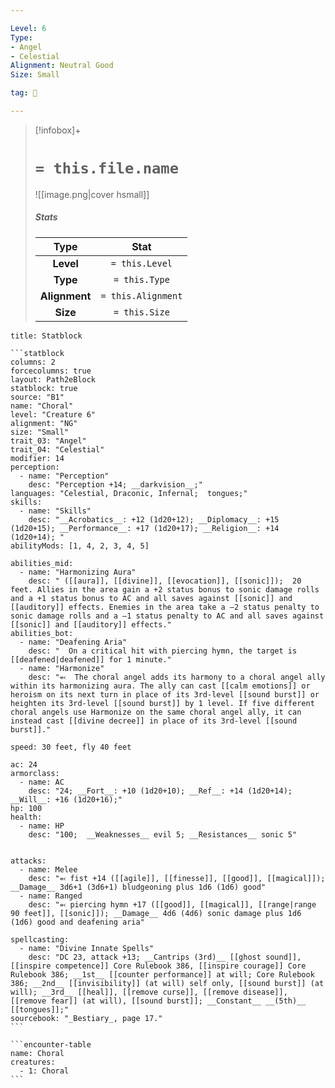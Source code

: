 ```yaml
---

Level: 6
Type:
- Angel
- Celestial
Alignment: Neutral Good
Size: Small

tag: 👹

---
```


> [!infobox]+
> #  `= this.file.name`
> ![[image.png|cover hsmall]]
> ##### Stats
> Type | Stat |
> :---:|:---:|
> **Level** | `= this.Level` |
> **Type** | `= this.Type` |
> **Alignment** | `= this.Alignment` |
> **Size** | `= this.Size` |



````ad-info
title: Statblock

```statblock
columns: 2
forcecolumns: true
layout: Path2eBlock
statblock: true
source: "B1"
name: "Choral"
level: "Creature 6"
alignment: "NG"
size: "Small"
trait_03: "Angel"
trait_04: "Celestial"
modifier: 14
perception:
  - name: "Perception"
    desc: "Perception +14; __darkvision__;"
languages: "Celestial, Draconic, Infernal;  tongues;"
skills:
  - name: "Skills"
    desc: "__Acrobatics__: +12 (1d20+12); __Diplomacy__: +15 (1d20+15); __Performance__: +17 (1d20+17); __Religion__: +14 (1d20+14); "
abilityMods: [1, 4, 2, 3, 4, 5]

abilities_mid:
  - name: "Harmonizing Aura"
    desc: " ([[aura]], [[divine]], [[evocation]], [[sonic]]);  20 feet. Allies in the area gain a +2 status bonus to sonic damage rolls and a +1 status bonus to AC and all saves against [[sonic]] and [[auditory]] effects. Enemies in the area take a –2 status penalty to sonic damage rolls and a –1 status penalty to AC and all saves against [[sonic]] and [[auditory]] effects."
abilities_bot:
  - name: "Deafening Aria"
    desc: "  On a critical hit with piercing hymn, the target is [[deafened|deafened]] for 1 minute."
  - name: "Harmonize"
    desc: "⬻  The choral angel adds its harmony to a choral angel ally within its harmonizing aura. The ally can cast [[calm emotions]] or heroism on its next turn in place of its 3rd-level [[sound burst]] or heighten its 3rd-level [[sound burst]] by 1 level. If five different choral angels use Harmonize on the same choral angel ally, it can instead cast [[divine decree]] in place of its 3rd-level [[sound burst]]."

speed: 30 feet, fly 40 feet

ac: 24
armorclass:
  - name: AC
    desc: "24; __Fort__: +10 (1d20+10); __Ref__: +14 (1d20+14); __Will__: +16 (1d20+16);"
hp: 100
health:
  - name: HP
    desc: "100;  __Weaknesses__ evil 5; __Resistances__ sonic 5"


attacks:
  - name: Melee
    desc: "⬻ fist +14 ([[agile]], [[finesse]], [[good]], [[magical]]); __Damage__ 3d6+1 (3d6+1) bludgeoning plus 1d6 (1d6) good"
  - name: Ranged
    desc: "⬻ piercing hymn +17 ([[good]], [[magical]], [[range|range 90 feet]], [[sonic]]); __Damage__ 4d6 (4d6) sonic damage plus 1d6 (1d6) good and deafening aria"

spellcasting:
  - name: "Divine Innate Spells"
    desc: "DC 23, attack +13; __Cantrips (3rd)__ [[ghost sound]], [[inspire competence]] Core Rulebook 386, [[inspire courage]] Core Rulebook 386; __1st__ [[counter performance]] at will; Core Rulebook 386; __2nd__ [[invisibility]] (at will) self only, [[sound burst]] (at will); __3rd__ [[heal]], [[remove curse]], [[remove disease]], [[remove fear]] (at will), [[sound burst]]; __Constant__ __(5th)__ [[tongues]];"
sourcebook: "_Bestiary_, page 17."
```

```encounter-table
name: Choral
creatures:
  - 1: Choral
```

````


